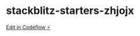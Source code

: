 # stackblitz-starters-zhjojx

[Edit in Codeflow ⚡️](https://stackblitz.com/~/github.com/mauriciogmail/stackblitz-starters-zhjojx)